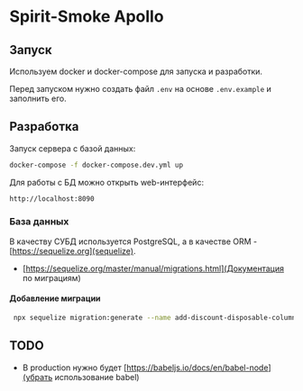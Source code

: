 # Spirit-Smoke Apollo

## Запуск

Используем docker и docker-compose для запуска и разработки.

Перед запуском нужно создать файл `.env` на основе `.env.example` и заполнить его.

## Разработка

Запуск сервера  с базой данных:

```bash
docker-compose -f docker-compose.dev.yml up
```

Для работы с БД можно открыть web-интерфейс:

```bash
http://localhost:8090
```

### База данных

В качеству СУБД используется PostgreSQL, а в качестве ORM - [https://sequelize.org](sequelize).

* [https://sequelize.org/master/manual/migrations.html](Документация по миграциям)

#### Добавление миграции

```bash
 npx sequelize migration:generate --name add-discount-disposable-column
```

## TODO

* В production нужно будет [https://babeljs.io/docs/en/babel-node](убрать использование babel)
